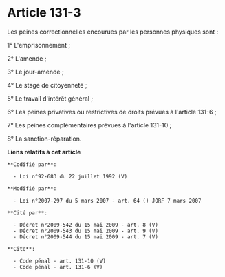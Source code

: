 # Article 131-3

Les peines correctionnelles encourues par les personnes physiques sont : 

1° L'emprisonnement ; 

2° L'amende ; 

3° Le jour-amende ; 

4° Le stage de citoyenneté ; 

5° Le travail d'intérêt général ; 

6° Les peines privatives ou restrictives de droits prévues à l'article 131-6 ; 

7° Les peines complémentaires prévues à l'article 131-10 ; 

8° La sanction-réparation.

**Liens relatifs à cet article**

	**Codifié par**:

	  - Loi n°92-683 du 22 juillet 1992 (V)

	**Modifié par**:

	  - Loi n°2007-297 du 5 mars 2007 - art. 64 () JORF 7 mars 2007

	**Cité par**:

	  - Décret n°2009-542 du 15 mai 2009 - art. 8 (V)
	  - Décret n°2009-543 du 15 mai 2009 - art. 9 (V)
	  - Décret n°2009-544 du 15 mai 2009 - art. 7 (V)

	**Cite**:

	  - Code pénal - art. 131-10 (V)
	  - Code pénal - art. 131-6 (V)
